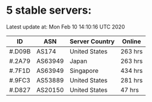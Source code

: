 # 5 stable servers:

Latest update at: Mon Feb 10 14:10:16 UTC 2020

| ID | ASN | Server Country | Online |
| -- | --- | -------------- | ------ |
| #.D09B | AS174 | United States | 263 hrs |
| #.2A79 | AS63949 | Japan | 263 hrs |
| #.7F1D | AS63949 | Singapore | 434 hrs |
| #.9FC3 | AS53889 | United States | 281 hrs |
| #.D827 | AS20150 | United States | 47 hrs |

